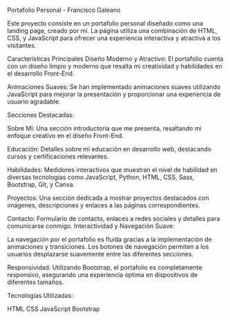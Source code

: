 
Portafolio Personal - Francisco Galeano

Este proyecto consiste en un portafolio personal diseñado como una landing page, creado por mi. La página utiliza una combinación de HTML, CSS, y JavaScript para ofrecer una experiencia interactiva y atractiva a los visitantes.

Características Principales
Diseño Moderno y Atractivo: El portafolio cuenta con un diseño limpio y moderno que resalta mi creatividad y habilidades en el desarrollo Front-End.

Animaciones Suaves: Se han implementado animaciones suaves utilizando JavaScript para mejorar la presentación y proporcionar una experiencia de usuario agradable.

Secciones Destacadas:

Sobre Mí: Una sección introductoria que me presenta, resaltando mi enfoque creativo en el diseño Front-End.

Educación: Detalles sobre mi educación en desarrollo web, destacando cursos y certificaciones relevantes.

Habilidades: Medidores interactivos que muestran el nivel de habilidad en diversas tecnologías como JavaScript, Python, HTML, CSS, Sass, Bootstrap, Git, y Canva.

Proyectos: Una sección dedicada a mostrar proyectos destacados con imágenes, descripciones y enlaces a las páginas correspondientes.

Contacto: Formulario de contacto, enlaces a redes sociales y detalles para comunicarse conmigo.
Interactividad y Navegación Suave: 

La navegación por el portafolio es fluida gracias a la implementación de animaciones y transiciones. Los botones de navegación permiten a los usuarios desplazarse suavemente entre las diferentes secciones.

Responsividad: Utilizando Bootstrap, el portafolio es completamente responsivo, asegurando una experiencia óptima en dispositivos de diferentes tamaños.

Tecnologías Utilizadas:

HTML
CSS
JavaScript
Bootstrap

